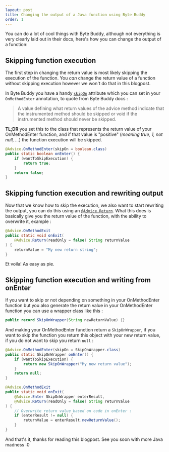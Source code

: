 ```yaml
---
layout: post
title: Changing the output of a Java function using Byte Buddy
order: 1
---
```


You can do a lot of cool things with Byte Buddy, although not everything is very clearly laid out in their docs, here's
how you can change the output of a function:

## Skipping function execution
The first step in changing the return value is most likely skipping the execution of the function. You *can* change the return value of a function without skipping execution however we won't do that in this blogpost.

In Byte Buddy you have a handy [`skipOn`](https://javadoc.io/static/net.bytebuddy/byte-buddy/1.10.4/net/bytebuddy/asm/Advice.OnMethodEnter.html#skipOn--) attribute which you can set in your `OnMethodEnter` annotation, to quote from Byte Buddy docs : 
> A value defining what return values of the advice method indicate that the instrumented method should be skipped or void if the instrumented method should never be skipped.

**TL;DR** you set this to the class that represents the return value of your OnMethodEnter function, and if that value is "positive" (*meaning true, 1, not null, ...*) the function execution will be skipped.
```java
@Advice.OnMethodEnter(skipOn = boolean.class)
public static boolean onEnter() {
    if (wantToSkipExecution) {
        return true;
    }
    return false;
}
```

## Skipping function execution and rewriting output
Now that we know how to skip the execution, we also want to start rewriting the output, you can do this using an 
[`@Advice.Return`](https://javadoc.io/static/net.bytebuddy/byte-buddy/1.10.4/net/bytebuddy/asm/Advice.Return.html).
What this does is basically give you the return value of the function, with the ability to overwrite it, example : 

```java
@Advice.OnMethodExit
public static void onExit(
    @Advice.Return(readOnly = false) String returnValue
) {
    returnValue = "My new return string";
}
```

Et voila! As easy as pie.

## Skipping function execution and writing from onEnter
If you want to skip or not depending on something in your OnMethodEnter function but you also generate the return value in your OnMethodEnter function 
you can use a wrapper class like this : 
```java
public record SkipOnWrapper(String newReturnValue) {}
```

And making your OnMethodEnter function return a `SkipOnWrapper`, if you want to skip the function you return this object with your new return value, if you do not want to skip you return `null` :

```java
@Advice.OnMethodEnter(skipOn = SkipOnWrapper.class)
public static SkipOnWrapper onEnter() {
    if (wantToSkipExecution) {
        return new SkipOnWrapper("My new return value");
    }
    return null;
}

@Advice.OnMethodExit
public static void onExit(
    @Advice.Enter SkipOnWrapper enterResult,
    @Advice.Return(readOnly = false) String returnValue
) {
    // Overwrite return value based on code in onEnter : 
    if (enterResult != null) {
        returnValue = enterResult.newReturnValue();
    }
}
```

And that's it, thanks for reading this blogpost. See you soon with more Java madness :0